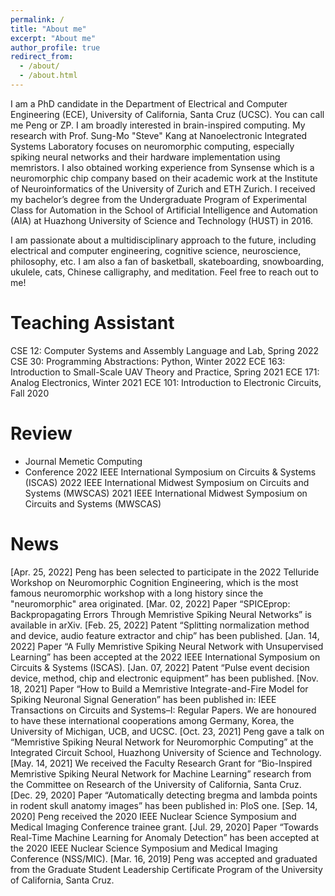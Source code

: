 ```yaml
---
permalink: /
title: "About me"
excerpt: "About me"
author_profile: true
redirect_from: 
  - /about/
  - /about.html
---
```


I am a PhD candidate in the Department of Electrical and Computer Engineering (ECE), University of California, Santa Cruz (UCSC). You can call me Peng or ZP. I am broadly interested in brain-inspired computing. My research with Prof. Sung-Mo "Steve" Kang at Nanoelectronic Integrated Systems Laboratory focuses on neuromorphic computing, especially spiking neural networks and their hardware implementation using memristors. I also obtained working experience from Synsense which is a neuromorphic chip company based on their academic work at the Institute of Neuroinformatics of the University of Zurich and ETH Zurich. I received my bachelor’s degree from the Undergraduate Program of Experimental Class for Automation in the School of Artificial Intelligence and Automation (AIA) at Huazhong University of Science and Technology (HUST) in 2016.

I am passionate about a multidisciplinary approach to the future, including electrical and computer engineering, cognitive science, neuroscience, philosophy, etc. I am also a fan of basketball, skateboarding, snowboarding, ukulele, cats, Chinese calligraphy, and meditation. Feel free to reach out to me!

Teaching Assistant
======
CSE 12: Computer Systems and Assembly Language and Lab, Spring 2022
CSE 30: Programming Abstractions: Python, Winter 2022
ECE 163: Introduction to Small-Scale UAV Theory and Practice, Spring 2021
ECE 171: Analog Electronics, Winter 2021
ECE 101: Introduction to Electronic Circuits, Fall 2020

Review
======
* Journal
Memetic Computing
* Conference
2022 IEEE International Symposium on Circuits & Systems (ISCAS)
2022 IEEE International Midwest Symposium on Circuits and Systems (MWSCAS)
2021 IEEE International Midwest Symposium on Circuits and Systems (MWSCAS)

News
======
[Apr. 25, 2022] Peng has been selected to participate in the 2022 Telluride Workshop on Neuromorphic Cognition Engineering, which is the most famous neuromorphic workshop with a long history since the "neuromorphic" area originated.
[Mar. 02, 2022] Paper “SPICEprop: Backpropagating Errors Through Memristive Spiking Neural Networks” is available in arXiv.
[Feb. 25, 2022] Patent “Splitting normalization method and device, audio feature extractor and chip” has been published.
[Jan. 14, 2022] Paper “A Fully Memristive Spiking Neural Network with Unsupervised Learning” has been accepted at the 2022 IEEE International Symposium on Circuits & Systems (ISCAS).
[Jan. 07, 2022] Patent “Pulse event decision device, method, chip and electronic equipment” has been published.
[Nov. 18, 2021] Paper “How to Build a Memristive Integrate-and-Fire Model for Spiking Neuronal Signal Generation” has been published in: IEEE Transactions on Circuits and Systems–I: Regular Papers. We are honoured to have these international cooperations among Germany, Korea, the University of Michigan, UCB, and UCSC.
[Oct. 23, 2021] Peng gave a talk on “Memristive Spiking Neural Network for Neuromorphic Computing” at the Integrated Circuit School, Huazhong University of Science and Technology.
[May. 14, 2021] We received the Faculty Research Grant for “Bio-Inspired Memristive Spiking Neural Network for Machine Learning” research from the Committee on Research of the University of California, Santa Cruz.
[Dec. 29, 2020] Paper “Automatically detecting bregma and lambda points in rodent skull anatomy images” has been published in: PloS one.
[Sep. 14, 2020] Peng received the 2020 IEEE Nuclear Science Symposium and Medical Imaging Conference trainee grant.
[Jul. 29, 2020] Paper “Towards Real-Time Machine Learning for Anomaly Detection” has been accepted at the 2020 IEEE Nuclear Science Symposium and Medical Imaging Conference (NSS/MIC).
[Mar. 16, 2019] Peng was accepted and graduated from the Graduate Student Leadership Certificate Program of the University of California, Santa Cruz.
